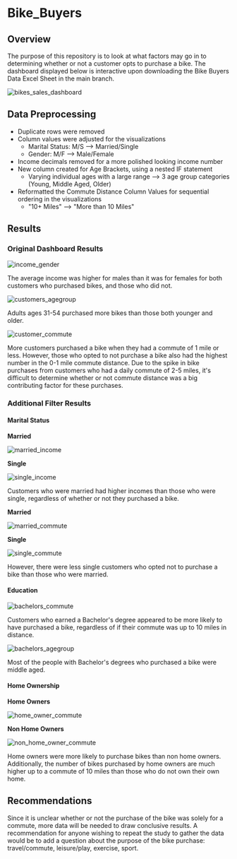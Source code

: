 # Bike_Buyers

## Overview

The purpose of this repository is to look at what factors may go in to determining whether or not a customer opts to purchase a bike. The dashboard displayed below is interactive upon downloading the Bike Buyers Data Excel Sheet in the main branch.

![bikes_sales_dashboard](https://user-images.githubusercontent.com/105808695/205102918-696bd612-8ba3-4777-86a8-673957d369fd.png)


## Data Preprocessing

- Duplicate rows were removed
- Column values were adjusted for the visualizations
    - Marital Status: M/S --> Married/Single
    - Gender: M/F --> Male/Female
- Income decimals removed for a more polished looking income number
- New column created for Age Brackets, using a nested IF statement
    - Varying individual ages with a large range --> 3 age group categories (Young, Middle Aged, Older)
- Reformatted the Commute Distance Column Values for sequential ordering in the visualizations
    - "10+ Miles" --> "More than 10 Miles"

## Results

### Original Dashboard Results

![income_gender](https://user-images.githubusercontent.com/105808695/205103046-28c2d202-a4fc-4bca-85b9-87d036ca49e9.png)

The average income was higher for males than it was for females for both customers who purchased bikes, and those who did not.

![customers_agegroup](https://user-images.githubusercontent.com/105808695/205103116-27f18052-92fe-426a-810f-4a7da6da45d2.png)

Adults ages 31-54 purchased more bikes than those both younger and older.

![customer_commute](https://user-images.githubusercontent.com/105808695/205103161-b744a105-4d76-49c2-a062-73d88263a563.png)

More customers purchased a bike when they had a commute of 1 mile or less. However, those who opted to not purchase a bike also had the highest number in the 0-1 mile commute distance. Due to the spike in bike purchases from customers who had a daily commute of 2-5 miles, it's difficult to determine whether or not commute distance was a big contributing factor for these purchases. 

### Additional Filter Results

#### Marital Status

**Married**

![married_income](https://user-images.githubusercontent.com/105808695/205103262-6269677f-bd74-4fa5-8886-8f19b9564a48.png)

**Single**

![single_income](https://user-images.githubusercontent.com/105808695/205103278-41f5e1cb-e050-4c3f-9afa-581f986fe061.png)

Customers who were married had higher incomes than those who were single, regardless of whether or not they purchased a bike.

**Married**

![married_commute](https://user-images.githubusercontent.com/105808695/205103295-aab46150-80c9-44c4-b04e-7aef9c2cc313.png)

**Single**

![single_commute](https://user-images.githubusercontent.com/105808695/205103328-a5999aba-fff4-4528-8282-dffe68f904b1.png)

However, there were less single customers who opted not to purchase a bike than those who were married.

#### Education

![bachelors_commute](https://user-images.githubusercontent.com/105808695/205103449-29662363-1aef-45a6-8471-6fca2f84c34b.png)

Customers who earned a Bachelor's degree appeared to be more likely to have purchased a bike, regardless of if their commute was up to 10 miles in distance. 

![bachelors_agegroup](https://user-images.githubusercontent.com/105808695/205103469-9733be7f-e287-4854-985c-ef417dd20ce6.png)

Most of the people with Bachelor's degrees who purchased a bike were middle aged.

#### Home Ownership

**Home Owners**

![home_owner_commute](https://user-images.githubusercontent.com/105808695/205103548-98ae629b-9c7d-4b85-825b-a73e02f5bd10.png)

**Non Home Owners**

![non_home_owner_commute](https://user-images.githubusercontent.com/105808695/205103568-b32d29df-b7fe-49e7-acfb-55c029de79e7.png)

Home owners were more likely to purchase bikes than non home owners. Additionally, the number of bikes purchased by home owners are much higher up to a commute of 10 miles than those who do not own their own home.

## Recommendations

Since it is unclear whether or not the purchase of the bike was solely for a commute, more data will be needed to draw conclusive results. A recommendation for anyone wishing to repeat the study to gather the data would be to add a question about the purpose of the bike purchase: travel/commute, leisure/play, exercise, sport.
